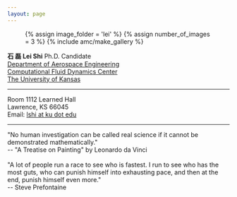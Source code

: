 ```yaml
---
layout: page
---
```


<section id="about" class="body">
  <figure class="photo">
    {% assign image_folder = 'lei' %}
    {% assign number_of_images = 3 %}
    {% include amc/make_gallery %}
    <!-- <img src="img/lei.png" alt="Lei Shi" width="300" height="300"/> -->
  </figure>

  <span class="primary">
    <strong>石 磊  Lei Shi</strong>
    Ph.D. Candidate <br/>
    <a href="http://www.ae.engr.ku.edu">Department of Aerospace Engineering </a> <br/>
    <a href="http://www.ae.engr.ku.edu/">Computational Fluid Dynamics Center </a> <br/>
    <a href="http://www.ku.edu/">The University of Kansas</a> <br/>
    <hr>
    Room 1112 Learned Hall<br/>
    Lawrence, KS 66045<br/>
    Email:
    <a href="mailto:lshi@ku.edu?Subject=Hello%20again">
      lshi at ku dot edu
    </a>
    <hr>
    "No human investigation can be called real science if it cannot be demonstrated mathematically."<br/>
    -- "A Treatise on Painting" by Leonardo da Vinci<br/><br/>
    "A lot of people run a race to see who is fastest. I run to see who has the most guts, who can punish himself into exhausting pace, and then at the end, punish himself even more."<br/>
    -- Steve Prefontaine<br/>
  </span>
</section>
